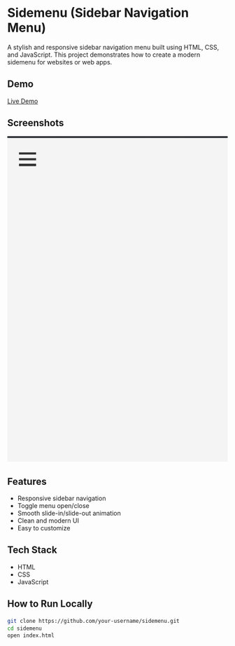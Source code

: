 
# Sidemenu (Sidebar Navigation Menu)

A stylish and responsive sidebar navigation menu built using HTML, CSS, and JavaScript. This project demonstrates how to create a modern sidemenu for websites or web apps.

## Demo

[Live Demo](https://prashant43-creator.github.io/Sidemenu/)

## Screenshots

![Sidemenu Screenshot](Screenshot_20250527_214815_Chrome.jpg)

## Features

- Responsive sidebar navigation
- Toggle menu open/close
- Smooth slide-in/slide-out animation
- Clean and modern UI
- Easy to customize

## Tech Stack

- HTML
- CSS
- JavaScript

## How to Run Locally

```bash
git clone https://github.com/your-username/sidemenu.git
cd sidemenu
open index.html
